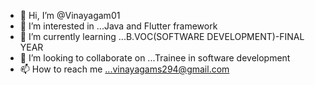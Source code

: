 - 👋 Hi, I’m @Vinayagam01
- 👀 I’m interested in ...Java and Flutter framework
- 🌱 I’m currently learning ...B.VOC(SOFTWARE DEVELOPMENT)-FINAL YEAR
- 💞️ I’m looking to collaborate on ...Trainee in software development
- 📫 How to reach me ...vinayagams294@gmail.com

<!---
Vinayagam01/Vinayagam01 is a ✨ special ✨ repository because its `README.md` (this file) appears on your GitHub profile.
You can click the Preview link to take a look at your changes.
--->

